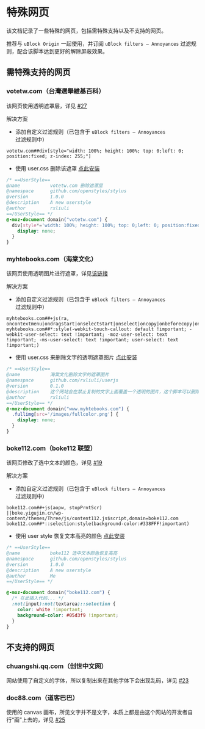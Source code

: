 # 特殊网页

该文档记录了一些特殊的网页，包括需特殊支持以及不支持的网页。

推荐与 `uBlock Origin` 一起使用，并订阅 `uBlock filters – Annoyances` 过滤规则，配合该脚本达到更好的解除屏蔽效果。

## 需特殊支持的网页

### votetw.com（台灣選舉維基百科）

该网页使用透明遮罩层，详见 [#27](https://github.com/rxliuli/userjs/issues/27)

解决方案

- 添加自定义过滤规则（已包含于 `uBlock filters – Annoyances` 过滤规则中）

```ubo
votetw.com##div[style="width: 100%; height: 100%; top: 0;left: 0; position:fixed; z-index: 255;"]
```

- 使用 user.css 删除该遮罩 [点此安装](https://github.com/rxliuli/userjs/blob/master/packages/usercss/%E5%88%A0%E9%99%A4%E5%8F%B0%E7%81%A3%E9%81%B8%E8%88%89%E7%B6%AD%E5%9F%BA%E7%99%BE%E7%A7%91%E7%9A%84%E9%80%8F%E6%98%8E%E9%81%AE%E7%BD%A9.user.css)

```css
/* ==UserStyle==
@name           votetw.com 删除遮罩层
@namespace      github.com/openstyles/stylus
@version        1.0.0
@description    A new userstyle
@author         rxliuli
==/UserStyle== */
@-moz-document domain("votetw.com") {
  div[style*='width: 100%; height: 100%; top: 0;left: 0; position:fixed; z-index: 255;'] {
    display: none;
  }
}
```

### myhtebooks.com（海棠文化）

该网页使用透明图片进行遮罩，详见[该链接](https://greasyfork.org/zh-CN/scripts/391193-%E8%A7%A3%E9%99%A4%E7%BD%91%E9%A1%B5%E9%99%90%E5%88%B6/discussions/89917#comment-214785)

解决方案

- 添加自定义过滤规则（已包含于 `uBlock filters – Annoyances` 过滤规则中）

```ubo
myhtebooks.com##+js(ra, oncontextmenu|ondragstart|onselectstart|onselect|oncopy|onbeforecopy|onkeydown|onunload)
myhtebooks.com##*:style(-webkit-touch-callout: default !important; -webkit-user-select: text !important; -moz-user-select: text !important; -ms-user-select: text !important; user-select: text !important;)
```

- 使用 user.css 来删除文字的透明遮罩图片 [点此安装](https://github.com/rxliuli/userjs/blob/master/packages/usercss/%E6%B5%B7%E6%A3%A0%E6%96%87%E5%8C%96%E5%88%A0%E9%99%A4%E6%96%87%E5%AD%97%E7%9A%84%E9%81%AE%E7%BD%A9%E5%9B%BE%E7%89%87.user.css)

```css
/* ==UserStyle==
@name           海棠文化删除文字的遮罩图片
@namespace      github.com/rxliuli/userjs
@version        0.1.0
@description    这个网站会在禁止复制的文字上面覆盖一个透明的图片，这个脚本可以删除掉它
@author         rxliuli
==/UserStyle== */
@-moz-document domain("www.myhtebooks.com") {
  .fullimg[src='/images/fullcolor.png'] {
    display: none;
  }
}
```

### boke112.com（boke112 联盟）

该网页修改了选中文本的颜色，详见 [#19](https://github.com/rxliuli/userjs/issues/19)

解决方案

- 添加自定义过滤规则（已包含于 `uBlock filters – Annoyances` 过滤规则中）

```ubo
boke112.com##+js(aopw, stopPrntScr)
||boke.yigujin.cn/wp-content/themes/Three/js/content112.js$script,domain=boke112.com
boke112.com##*::selection:style(background-color:#338FFF!important)
```

- 使用 user style 恢复文本高亮的颜色 [点此安装](https://github.com/rxliuli/userjs/blob/master/packages/usercss/boke112%20%E9%80%89%E4%B8%AD%E6%96%87%E6%9C%AC%E9%A2%9C%E8%89%B2%E6%81%A2%E5%A4%8D%E9%AB%98%E4%BA%AE.user.css)

```css
/* ==UserStyle==
@name           boke112 选中文本颜色恢复高亮
@namespace      github.com/openstyles/stylus
@version        1.0.0
@description    A new userstyle
@author         Me
==/UserStyle== */

@-moz-document domain("boke112.com") {
  /* 在此插入代码... */
  :not(input):not(textarea)::selection {
    color: white !important;
    background-color: #05d3f9 !important;
  }
}
```

## 不支持的网页

### chuangshi.qq.com（创世中文网）

网站使用了自定义的字体，所以复制出来在其他字体下会出现乱码，详见 [#23](https://github.com/rxliuli/userjs/issues/23)

### doc88.com（道客巴巴）

使用的 canvas 画布，所见文字并不是文字，本质上都是由这个网站的开发者自行“画”上去的，详见 [#25](https://github.com/rxliuli/userjs/issues/25)

